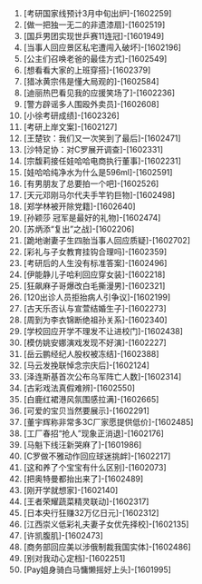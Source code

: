 
1. [考研国家线预计3月中旬出炉]-[1602259]
1. [做一把独一无二的非遗漆扇]-[1602519]
1. [国乒男团实现世乒赛11连冠]-[1601949]
1. [当事人回应景区私宅遭闯入破坏]-[1602196]
1. [公主们召唤老爸的最佳方式]-[1602549]
1. [想看看大家的上班穿搭]-[1602379]
1. [猎冰黄宗伟是懂大局观的]-[1602584]
1. [迪丽热巴看见我的应援笑场了]-[1602236]
1. [警方辟谣多人围殴外卖员]-[1602608]
1. [小徐考研成绩]-[1602326]
1. [考研上岸文案]-[1602127]
1. [王楚钦：我们又一次笑到了最后]-[1602471]
1. [沙特足协：对C罗展开调查]-[1602331]
1. [宗馥莉接任娃哈哈电商执行董事]-[1602231]
1. [娃哈哈纯净水为什么是596ml]-[1602591]
1. [有男朋友了总要拍一个吧]-[1602526]
1. [天元邓刚马尔代夫手竿钓巨物]-[1602498]
1. [郑学林被开除党籍]-[1602640]
1. [孙颖莎 冠军是最好的礼物]-[1602474]
1. [苏炳添“复出”之战]-[1602206]
1. [跪地谢妻子生四胎当事人回应质疑]-[1602702]
1. [彩礼与子女教育挂钩合理吗]-[1602359]
1. [考研后的人生没有标准答案]-[1602496]
1. [伊能静儿子哈利回应穿女装]-[1602218]
1. [狂飙麻子哥爆改白毛撕漫男]-[1602321]
1. [120出诊人员拒抬病人引争议]-[1602199]
1. [古天乐否认与宣萱结婚生子]-[1602273]
1. [周到为李衣锦断绝祖孙关系]-[1602340]
1. [学校回应开学不理发不让进校门]-[1602438]
1. [模仿姚安娜演戏发现不好演]-[1602227]
1. [岳云鹏经纪人股权被冻结]-[1602388]
1. [马云发挽联悼念宗庆后]-[1602124]
1. [泽连斯基首次公布乌军阵亡人数]-[1602314]
1. [古彩戏法真假难辨]-[1602550]
1. [白鹿红裙港风氛围感拉满]-[1602665]
1. [可爱的宝贝当然要展示]-[1602291]
1. [董宇辉称非常多3C厂家愿提供低价]-[1602485]
1. [工厂春招“抢人”现象正消退]-[1602176]
1. [马魁下线汪新哭麻了]-[1601986]
1. [C罗做不雅动作回应球迷挑衅]-[1602217]
1. [这和养了个宝宝有什么区别]-[1602073]
1. [把奥特曼都抬出来了]-[1602489]
1. [刚开学就想家]-[1602140]
1. [王者荣耀蔬菜精灵联动]-[1602317]
1. [日本央行狂赚32万亿日元]-[1602312]
1. [江西崇义低彩礼夫妻子女优先择校]-[1602135]
1. [许凯腹肌]-[1602473]
1. [商务部回应美以涉俄制裁我国实体]-[1602486]
1. [别对我动心定档]-[1602251]
1. [Pay姐身骑白马慵懒摇好上头]-[1601995]